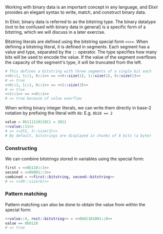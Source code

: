 Working with binary data is an important concept in any language, and Elixir provides an elegant syntax to write, match, and construct binary data.

In Elixir, binary data is referred to as the bitstring type. The binary data*type* (not to be confused with binary data in general) is a specific form of a bitstring, which we will discuss in a later exercise.

Bitstring literals are defined using the bitstring special form `<<>>`. When defining a bitstring literal, it is defined in segments. Each segment has a value and type, separated by the `::` operator. The type specifies how many bits will be used to encode the value. If the value of the segment overflows the capacity of the segment's type, it will be truncated from the left.

```elixir
# This defines a bitstring with three segments of a single bit each
<<0::1, 1::1, 0::1>> == <<0::size(1), 1::size(1), 0::size(1)>>
# => true
<<0::1, 1::1, 0::1>> == <<2::size(3)>>
# => true
<<2::1>> == <<0::1>>
# => true because of value overflow
```

When writing binary integer literals, we can write them directly in base-2 notation by prefixing the literal with `0b`: E.g. `0b10 == 2`

```elixir
value = 0b11111011011 = 2011
<<value::11>>
# => <<251, 3::size(3)>>
# By default, bitstrings are displayed in chunks of 8 bits (a byte)
```

### Constructing

We can combine bitstrings stored in variables using the special form:

```elixir
first = <<0b110::3>>
second = <<0b001::3>>
combined = <<first::bitstring, second::bitstring>>
# => <<49::size(6)>>
```

### Pattern matching

Pattern matching can also be done to obtain the value from within the special form:

```elixir
<<value::4, rest::bitstring>> = <<0b01101001::8>>
value == 0b0110
# => true
```
